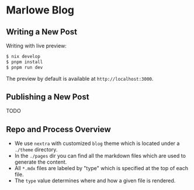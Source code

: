 # Marlowe Blog

## Writing a New Post

Writing with live preview:

```bash
$ nix develop
$ pnpm install
$ pnpm run dev
```

The preview by default is available at `http://localhost:3000`.

## Publishing a New Post

TODO

## Repo and Process Overview

* We use `nextra` with customized `blog` theme which is located under a `./theme` directory.
* In the `./pages` dir you can find all the markdown files which are used to generate the content.
* All `*.mdx` files are labeled by "type" which is specified at the top of each file.
* The `type` value determines where and how a given file is rendered.
